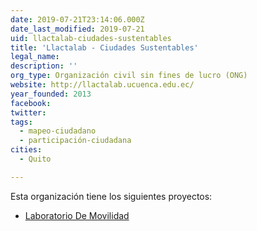 ```yaml
---
date: 2019-07-21T23:14:06.000Z
date_last_modified: 2019-07-21
uid: llactalab-ciudades-sustentables
title: 'Llactalab - Ciudades Sustentables'
legal_name: 
description: ''
org_type: Organización civil sin fines de lucro (ONG)
website: http://llactalab.ucuenca.edu.ec/
year_founded: 2013
facebook: 
twitter: 
tags:
  - mapeo-ciudadano
  - participación-ciudadana
cities: 
  - Quito

---
```


Esta organización tiene los siguientes proyectos:

- [Laboratorio De Movilidad](/proyectos/laboratorio-de-movilidad)
